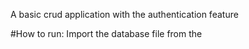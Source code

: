 A basic crud application with the authentication feature

#How to run:
Import the database file from the 